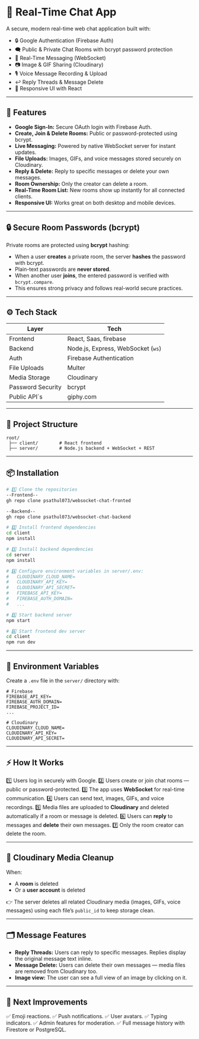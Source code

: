 # 💬 Real-Time Chat App

A secure, modern real-time web chat application built with:

* 🔒 Google Authentication (Firebase Auth)
* 🗨️ Public & Private Chat Rooms with bcrypt password protection
* 🔁 Real-Time Messaging (WebSocket)
* 📷 Image & GIF Sharing (Cloudinary)
* 🎙️ Voice Message Recording & Upload
* ↩️ Reply Threads & Message Delete
* 🚀 Responsive UI with React

---

## 🚀 Features

* **Google Sign-In:** Secure OAuth login with Firebase Auth.
* **Create, Join & Delete Rooms:** Public or password-protected using bcrypt.
* **Live Messaging:** Powered by native WebSocket server for instant updates.
* **File Uploads:** Images, GIFs, and voice messages stored securely on Cloudinary.
* **Reply & Delete:** Reply to specific messages or delete your own messages.
* **Room Ownership:** Only the creator can delete a room.
* **Real-Time Room List:** New rooms show up instantly for all connected clients.
* **Responsive UI:** Works great on both desktop and mobile devices.

---

## 🔒 Secure Room Passwords (bcrypt)

Private rooms are protected using **bcrypt** hashing:

* When a user **creates** a private room, the server **hashes** the password with bcrypt.
* Plain-text passwords are **never stored**.
* When another user **joins**, the entered password is verified with `bcrypt.compare`.
* This ensures strong privacy and follows real-world secure practices.

---

## ⚙️ Tech Stack

| Layer             | Tech                               |
| ----------------- | ---------------------------------- |
| Frontend          | React, Saas, firebase             |
| Backend           | Node.js, Express, WebSocket (`ws`) |
| Auth              | Firebase Authentication            |
| File Uploads      | Multer                             |
| Media Storage     | Cloudinary                         |
| Password Security | bcrypt                             |
| Public API`s | giphy.com                             |
---

## 📂 Project Structure

```
root/
 ├── client/        # React frontend
 ├── server/        # Node.js backend + WebSocket + REST

```

---

## 📦 Installation

```bash
# 1️⃣ Clone the repositories
--Frontend--
gh repo clone psathul073/websocket-chat-fronted

--Backend--
gh repo clone psathul073/websocket-chat-backend

# 2️⃣ Install frontend dependencies
cd client
npm install

# 3️⃣ Install backend dependencies
cd server
npm install

# 4️⃣ Configure environment variables in server/.env:
#   CLOUDINARY_CLOUD_NAME=
#   CLOUDINARY_API_KEY=
#   CLOUDINARY_API_SECRET=
#   FIREBASE_API_KEY=
#   FIREBASE_AUTH_DOMAIN=
#   ...

# 5️⃣ Start backend server
npm start

# 6️⃣ Start frontend dev server
cd client
npm run dev
```

---

## 🔑 Environment Variables

Create a `.env` file in the `server/` directory with:

```env
# Firebase
FIREBASE_API_KEY=
FIREBASE_AUTH_DOMAIN=
FIREBASE_PROJECT_ID=
...

# Cloudinary
CLOUDINARY_CLOUD_NAME=
CLOUDINARY_API_KEY=
CLOUDINARY_API_SECRET=
```

---

## ⚡ How It Works

1️⃣ Users log in securely with Google.
2️⃣ Users create or join chat rooms — public or password-protected.
3️⃣ The app uses **WebSocket** for real-time communication.
4️⃣ Users can send text, images, GIFs, and voice recordings.
5️⃣ Media files are uploaded to **Cloudinary** and deleted automatically if a room or message is deleted.
6️⃣ Users can **reply** to messages and **delete** their own messages.
7️⃣ Only the room creator can delete the room.

---

## 🧹 Cloudinary Media Cleanup

When:

* A **room** is deleted
* Or a **user account** is deleted

👉 The server deletes all related Cloudinary media (images, GIFs, voice messages) using each file’s `public_id` to keep storage clean.

---

## 🗂️ Message Features

* **Reply Threads:** Users can reply to specific messages. Replies display the original message text inline.
* **Message Delete:** Users can delete their own messages — media files are removed from Cloudinary too.
* **Image view:** The user can see a full view of an image by clicking on it.

---



## 🚀 Next Improvements

✅ Emoji reactions.
✅ Push notifications.
✅ User avatars.
✅ Typing indicators.
✅ Admin features for moderation.
✅ Full message history with Firestore or PostgreSQL.
